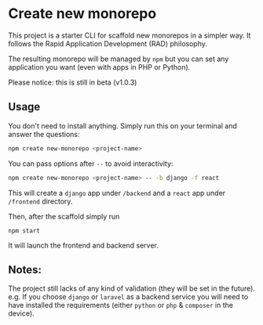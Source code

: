 # Create new monorepo
This project is a starter CLI for scaffold new monorepos in a simpler way. It follows the Rapid Application Development (RAD) philosophy.  

The resulting monorepo will be managed by `npm` but you can set any application you want (even with apps in PHP or Python).  

Please notice: this is still in beta (v1.0.3)

## Usage

You don't need to install anything. 
Simply run this on your terminal and answer the questions: 
```sh
npm create new-monorepo <project-name>
```

You can pass options after `--` to avoid interactivity: 
```sh
npm create new-monorepo <project-name> -- -b django -f react
```
This will create a `django` app under `/backend` and a `react` app under `/frontend` directory.

Then, after the scaffold simply run
```
npm start
```
It will launch the frontend and backend server.

## Notes: 
The project still lacks of any kind of validation (they will be set in the future). e.g. If you choose `django` or `laravel` as a backend service you will need to have installed the requirements (either `python` or `php` & `composer` in the device).